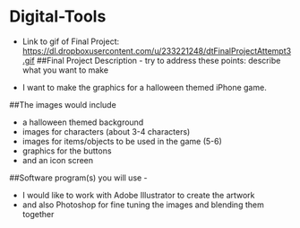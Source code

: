 # Digital-Tools
- Link to gif of Final Project: https://dl.dropboxusercontent.com/u/233221248/dtFinalProjectAttempt3.gif
##Final Project Description - try to address these points: describe what you want to make 

- I want to make the graphics for a halloween themed iPhone game. 

##The images would include

- a halloween themed background
- images for characters (about 3-4 characters)
- images for items/objects to be used in the game (5-6)
- graphics for  the buttons
- and an icon screen 

##Software program(s) you will use -

- I would like to work with Adobe Illustrator to create the artwork
- and also Photoshop for fine tuning the images and blending them together

